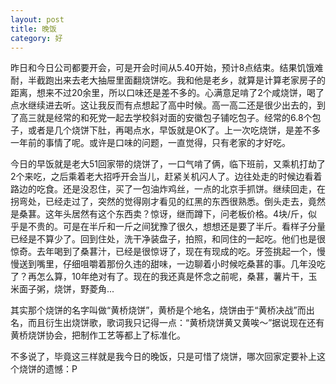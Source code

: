 ```yaml
---
layout: post
title: 晚饭 
category: 好
---
```

昨日和今日公司都要开会，可是开会时间从5.40开始，预计8点结束。结果饥饿难耐，半截跑出来去老大抽屉里面翻烧饼吃。我和他是老乡，就算是计算老家房子的距离，想来不过20余里，所以口味还是差不多的。心满意足啃了2个咸烧饼，喝了点水继续进去听。这让我反而有点想起了高中时候。高一高二还是很少出去的，到了高三就是经常的和死党一起去学校斜对面的安徽包子铺吃包子。经常的6.8个包子，或者是几个烧饼下肚，再喝点水，早饭就是OK了。上一次吃烧饼，是差不多一年前的事情了呢。或许是口味的问题，一直觉得，只有老家的才好吃。

今日的早饭就是老大51回家带的烧饼了，一口气啃了俩，临下班前，又乘机打劫了2个来吃，之后乘着老大招呼开会当儿，赶紧关机闪人了。边往处走的时候边看着路边的吃食。还是没忍住，买了一包油炸鸡丝，一点的北京手抓饼。继续回走，在拐弯处，已经走过了，突然的觉得刚才看见的红黑的东西很熟悉。倒头走去，竟然是桑葚。这年头居然有这个东西卖？惊讶，继而蹲下，问老板价格。4块/斤，似乎是不贵的。可是在半斤和一斤之间犹豫了很久，想想还是要了半斤。看样子分量已经是不算少了。回到住处，洗干净装盘子，拍照，和同住的一起吃。他们也是很惊奇。去年喝到了桑葚汁，已经是很惊讶了，现在有现成的吃。牙签挑起一个，慢慢送到嘴里，仔细咀嚼着那份久违的甜味，一边聊着小时候吃桑葚的事。几年没吃了？再怎么算，10年绝对有了。现在的我还真是怀念之前呢，桑葚，薯片干，玉米面子粥，烧饼，野菱角...

其实那个烧饼的名字叫做“黄桥烧饼”，黄桥是个地名，烧饼由于“黄桥决战”而出名，而且衍生出烧饼歌，歌词我只记得一点：“黄桥烧饼黄又黄唉～”据说现在还有黄桥烧饼协会，把制作工艺等都上了标准化。

不多说了，毕竟这三样就是我今日的晚饭，只是可惜了烧饼，哪次回家定要补上这个烧饼的遗憾：P
